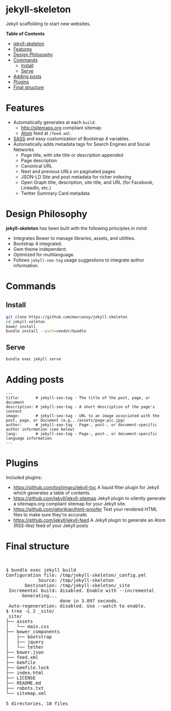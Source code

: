 jekyll-skeleton
===============

Jekyll scaffolding to start new websites.

<!-- markdown-toc start - Don't edit this section. Run M-x markdown-toc-generate-toc again -->
**Table of Contents**

- [jekyll-skeleton](#jekyll-skeleton)
- [Features](#features)
- [Design Philosophy](#design-philosophy)
- [Commands](#commands)
    - [Install](#install)
    - [Serve](#serve)
- [Adding posts](#adding-posts)
- [Plugins](#plugins)
- [Final structure](#final-structure)

<!-- markdown-toc end -->

# Features

- Automatically generates at each `build`:
  - <http://sitemaps.org> compliant sitemap 
  - [Atom](https://tools.ietf.org/html/rfc4287) feed at
    `/feed.xml`.
- [SASS](http://sass-lang.com/) and easy customization of Bootstrap 4
  variables.
- Automatically adds metadata tags for Search Engines and Social
  Networks
  - Page title, with site title or description appended
  - Page description
  - Canonical URL
  - Next and previous URLs on paginated pages
  - JSON-LD Site and post metadata for richer indexing
  - Open Graph title, description, site title, and URL (for Facebook, LinkedIn, etc.)
  - Twitter Summary Card metadata
	
# Design Philosophy

**jekyll-skeleton** has been built with the following principles in
mind:

- Integrates Bower to manage libraries, assets, and utilities.
- Bootstrap 4 integrated.
- Gem theme independent.
- Optimized for multilanguage.
- Follows `jekyll-seo-tag` usage suggestions to integrate author
  information.

# Commands

## Install

~~~ bash
git clone https://github.com/marcanuy/jekyll-skeleton
cd jekyll-seleton
bower install
bundle install --path=vendor/bundle
~~~

## Serve

~~~ bash
bundle exec jekyll serve
~~~

# Adding posts

    ---
    title:       # jekyll-seo-tag - The title of the post, page, or document
    description: # jekyll-seo-tag - A short description of the page's content
    image:       # jekyll-seo-tag - URL to an image associated with the post, page, or document (e.g., /assets/page-pic.jpg)
    author:      # jekyll-seo-tag - Page-, post-, or document-specific author information (see below)
    lang:        # jekyll-seo-tag - Page-, post-, or document-specific language information
    ---

# Plugins

Included plugins:

- <https://github.com/toshimaru/jekyll-toc>  A liquid filter plugin
  for Jekyll which generates a table of contents.
- <https://github.com/jekyll/jekyll-sitemap> Jekyll plugin to silently
  generate a sitemaps.org compliant sitemap for your Jekyll site.
- <https://github.com/gjtorikian/html-proofer> Test your rendered HTML
  files to make sure they're accurate.
- <https://github.com/jekyll/jekyll-feed> A Jekyll plugin to generate
  an Atom (RSS-like) feed of your Jekyll posts

# Final structure


<kbd></kbd>

~~~

~~~

<pre>
<samp>
<span >$</span> <kbd>bundle exec jekyll build</kbd>
Configuration file: /tmp/jekyll-skeleton/_config.yml
            Source: /tmp/jekyll-skeleton
       Destination: /tmp/jekyll-skeleton/_site
 Incremental build: disabled. Enable with --incremental
      Generating... 
                    done in 3.897 seconds.
 Auto-regeneration: disabled. Use --watch to enable.
<span >$</span> <kbd>tree -L 2 _site/</kbd>
_site/
├── assets
│   └── main.css
├── bower_components
│   ├── bootstrap
│   ├── jquery
│   └── tether
├── bower.json
├── feed.xml
├── Gemfile
├── Gemfile.lock
├── index.html
├── LICENSE
├── README.md
├── robots.txt
└── sitemap.xml

5 directories, 10 files
</samp>
</pre>

